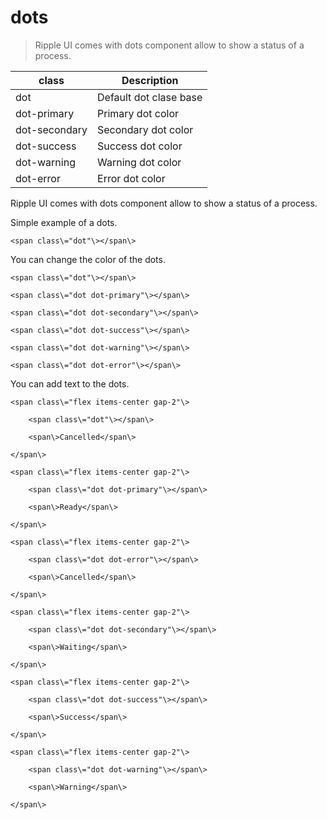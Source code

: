 # dots

> Ripple UI comes with dots component allow to show a status of a process.

| class         | Description            |
| ------------- | ---------------------- |
| dot           | Default dot clase base |
| dot-primary   | Primary dot color      |
| dot-secondary | Secondary dot color    |
| dot-success   | Success dot color      |
| dot-warning   | Warning dot color      |
| dot-error     | Error dot color        |

Ripple UI comes with dots component allow to show a status of a process.

Simple example of a dots.

    <span class\="dot"\></span\>

You can change the color of the dots.

    <span class\="dot"\></span\>

    <span class\="dot dot-primary"\></span\>

    <span class\="dot dot-secondary"\></span\>

    <span class\="dot dot-success"\></span\>

    <span class\="dot dot-warning"\></span\>

    <span class\="dot dot-error"\></span\>

You can add text to the dots.

    <span class\="flex items-center gap-2"\>

        <span class\="dot"\></span\>

        <span\>Cancelled</span\>

    </span\>

    <span class\="flex items-center gap-2"\>

        <span class\="dot dot-primary"\></span\>

        <span\>Ready</span\>

    </span\>

    <span class\="flex items-center gap-2"\>

        <span class\="dot dot-error"\></span\>

        <span\>Cancelled</span\>

    </span\>

    <span class\="flex items-center gap-2"\>

        <span class\="dot dot-secondary"\></span\>

        <span\>Waiting</span\>

    </span\>

    <span class\="flex items-center gap-2"\>

        <span class\="dot dot-success"\></span\>

        <span\>Success</span\>

    </span\>

    <span class\="flex items-center gap-2"\>

        <span class\="dot dot-warning"\></span\>

        <span\>Warning</span\>

    </span\>
